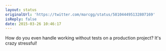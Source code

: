 ```yaml
---
layout: status
originalUrl: 'https://twitter.com/marcgg/status/581044495132807169'
isReply: false
date: 2015-03-26 10:46:17
---
```


How do you even handle working without tests on a production project? It's crazy stressful!
